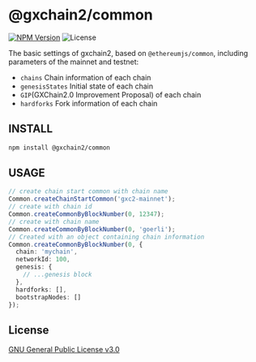# @gxchain2/common

[![NPM Version](https://img.shields.io/npm/v/@gxchain2/common)](https://www.npmjs.org/package/@gxchain2/common)
![License](https://img.shields.io/npm/l/@gxchain2/common)

The basic settings of gxchain2, based on `@ethereumjs/common`, including parameters of the mainnet and testnet:

- `chains` Chain information of each chain
- `genesisStates` Initial state of each chain
- `GIP`(GXChain2.0 Improvement Proposal) of each chain
- `hardforks` Fork information of each chain

## INSTALL

```sh
npm install @gxchain2/common
```

## USAGE

```ts
// create chain start common with chain name
Common.createChainStartCommon('gxc2-mainnet');
// create with chain id
Common.createCommonByBlockNumber(0, 12347);
// create with chain name
Common.createCommonByBlockNumber(0, 'goerli');
// Created with an object containing chain information
Common.createCommonByBlockNumber(0, {
  chain: 'mychain',
  networkId: 100,
  genesis: {
    // ...genesis block
  },
  hardforks: [],
  bootstrapNodes: []
});
```

## License

[GNU General Public License v3.0](https://www.gnu.org/licenses/gpl-3.0.en.html)
